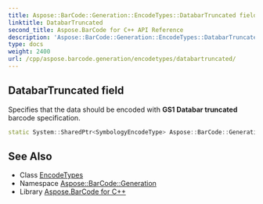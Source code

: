```yaml
---
title: Aspose::BarCode::Generation::EncodeTypes::DatabarTruncated field
linktitle: DatabarTruncated
second_title: Aspose.BarCode for C++ API Reference
description: 'Aspose::BarCode::Generation::EncodeTypes::DatabarTruncated field. Specifies that the data should be encoded with GS1 Databar truncated barcode specification in C++.'
type: docs
weight: 2400
url: /cpp/aspose.barcode.generation/encodetypes/databartruncated/
---
```

## DatabarTruncated field


Specifies that the data should be encoded with **GS1 Databar truncated** barcode specification.

```cpp
static System::SharedPtr<SymbologyEncodeType> Aspose::BarCode::Generation::EncodeTypes::DatabarTruncated
```

## See Also

* Class [EncodeTypes](../)
* Namespace [Aspose::BarCode::Generation](../../)
* Library [Aspose.BarCode for C++](../../../)
